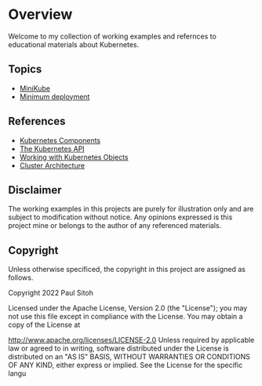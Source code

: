 # Overview

Welcome to my collection of working examples and refernces to educational materials about Kubernetes.

## Topics

* [MiniKube](./docs/minikube.md)
* [Minimum deployment](./docs/basic.md)

## References

* [Kubernetes Components](https://kubernetes.io/docs/concepts/overview/components/)
* [The Kubernetes API](https://kubernetes.io/docs/concepts/overview/kubernetes-api/)
* [Working with Kubernetes Objects](https://kubernetes.io/docs/concepts/overview/working-with-objects/)
* [Cluster Architecture](https://kubernetes.io/docs/concepts/architecture/)


## Disclaimer

The working examples in this projects are purely for illustration only and are subject to modification without notice. Any opinions expressed is this project mine or belongs to the author of any referenced materials.

## Copyright

Unless otherwise specificed, the copyright in this project are assigned as follows.

Copyright 2022 Paul Sitoh

Licensed under the Apache License, Version 2.0 (the "License"); you may not use this file except in compliance with the License. You may obtain a copy of the License at

http://www.apache.org/licenses/LICENSE-2.0 Unless required by applicable law or agreed to in writing, software distributed under the License is distributed on an "AS IS" BASIS, WITHOUT WARRANTIES OR CONDITIONS OF ANY KIND, either express or implied. See the License for the specific langu